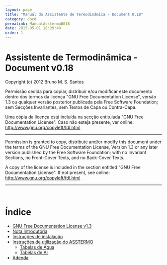 ```yaml
---
layout: page
title: "Manual do Assistente de Termodinâmica - Document 0.18"
category: docd
permalink: ManualAsstermoD018
date: 2015-05-01 18:29:40
order: 1
---
```


<h1>Assistente de Termodinâmica - Document v0.18</h1>
Copyright (c) 2012 Bruno M. S. Santos

Permissão cedida para copiar, distribuir e/ou modificar este documento dentro dos termos da licença "GNU Free Documentation License", versão 1.3 ou qualquer versão posterior publicada pela Free Software Foundation; sem Secções Invariantes, sem Textos de Capa ou Contra-Capa.

Uma cópia da licença está incluída na secção entitulada "GNU Free Documentation License". Caso não esteja presente, ver online: http://www.gnu.org/copyleft/fdl.html

---

Permission is granted to copy, distribute and/or modify this document under the terms of the GNU Free Documentation License, Version 1.3 or any later version published by the Free Software Foundation; with no Invariant Sections, no Front-Cover Texts, and no Back-Cover Texts.

A copy of the license is included in the section entitled "GNU Free Documentation License". If not present, see online: http://www.gnu.org/copyleft/fdl.html


---

<br>
<h1>Índice</h1>

<ul><li><a href='/GFDL13'>GNU Free Documentation License v1.3</a>
</li><li><a href='/ManualAsstermoD018Intro'>Nota Introdutória</a>
</li><li><a href='/ManualAsstermoD018Instalar'>Instruções de instalação</a>
</li><li><a href='/ManualAsstermoD018Utilizacao'>Instruções de utilização do ASSTERMO</a>
<ul><li><a href='/ManualAsstermoD018Agua'>Tabelas de Água</a>
</li><li><a href='/ManualAsstermoD018Ar'>Tabelas de Ar</a>
</li></ul></li><li><a href='/ManualAsstermoD018Adenda'>Adenda</a>
</li></ul>
